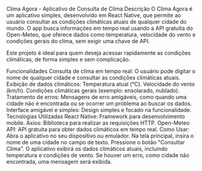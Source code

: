 Clima Agora - Aplicativo de Consulta de Clima
Descrição
O Clima Agora é um aplicativo simples, desenvolvido em React Native, que permite ao usuário consultar as condições climáticas atuais de qualquer cidade do mundo. O app busca informações em tempo real usando a API gratuita do Open-Meteo, que oferece dados como temperatura, velocidade do vento e condições gerais do clima, sem exigir uma chave de API.

Este projeto é ideal para quem deseja acessar rapidamente as condições climáticas, de forma simples e sem complicação.

Funcionalidades
Consulta de clima em tempo real: O usuário pode digitar o nome de qualquer cidade e consultar as condições climáticas atuais.
Exibição de dados climáticos:
Temperatura atual (°C).
Velocidade do vento (km/h).
Condições climáticas gerais (exemplo: ensolarado, nublado).
Tratamento de erros: Mensagens de erro amigáveis, como quando uma cidade não é encontrada ou se ocorrer um problema ao buscar os dados.
Interface amigável e simples: Design simples e focado na funcionalidade.
Tecnologias Utilizadas
React Native: Framework para desenvolvimento mobile.
Axios: Biblioteca para realizar as requisições HTTP.
Open-Meteo API: API gratuita para obter dados climáticos em tempo real.
Como Usar:
Abra o aplicativo no seu dispositivo ou emulador.
Na tela principal, insira o nome de uma cidade no campo de texto.
Pressione o botão "Consultar Clima".
O aplicativo exibirá os dados climáticos atuais, incluindo temperatura e condições de vento.
Se houver um erro, como cidade não encontrada, uma mensagem será exibida.
